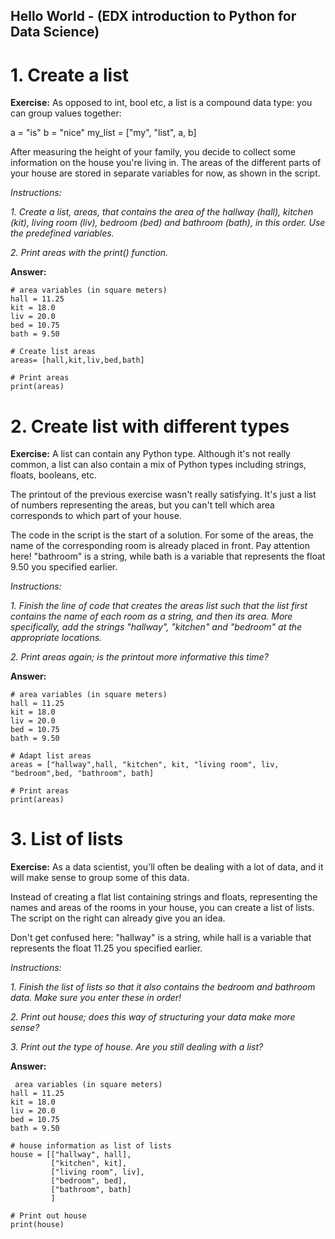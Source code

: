 ## Hello World - (EDX introduction to Python for Data Science)
# 1. Create a list
**Exercise:**
As opposed to int, bool etc, a list is a compound data type: you can group values together:

a = "is"
b = "nice"
my_list = ["my", "list", a, b]

After measuring the height of your family, you decide to collect some information on the house you're living in. The areas of the different parts of your house are stored in separate variables for now, as shown in the script.

*Instructions:*

*1. Create a list, areas, that contains the area of the hallway (hall), kitchen (kit), living room (liv), bedroom (bed) and bathroom (bath), in this order. Use the predefined variables.*

*2. Print areas with the print() function.*

**Answer:**

```
# area variables (in square meters)
hall = 11.25
kit = 18.0
liv = 20.0
bed = 10.75
bath = 9.50

# Create list areas
areas= [hall,kit,liv,bed,bath]

# Print areas
print(areas)

```
 # 2. Create list with different types
**Exercise:**
A list can contain any Python type. Although it's not really common, a list can also contain a mix of Python types including strings, floats, booleans, etc.

The printout of the previous exercise wasn't really satisfying. It's just a list of numbers representing the areas, but you can't tell which area corresponds to which part of your house.

The code in the script is the start of a solution. For some of the areas, the name of the corresponding room is already placed in front. Pay attention here! "bathroom" is a string, while bath is a variable that represents the float 9.50 you specified earlier.

*Instructions:*

*1. Finish the line of code that creates the areas list such that the list first contains the name of each room as a string, and then its area. More specifically, add the strings "hallway", "kitchen" and "bedroom" at the appropriate locations.*

*2. Print areas again; is the printout more informative this time?*

**Answer:**

```
# area variables (in square meters)
hall = 11.25
kit = 18.0
liv = 20.0
bed = 10.75
bath = 9.50

# Adapt list areas
areas = ["hallway",hall, "kitchen", kit, "living room", liv, "bedroom",bed, "bathroom", bath]

# Print areas
print(areas)

```
 # 3. List of lists
**Exercise:**
As a data scientist, you'll often be dealing with a lot of data, and it will make sense to group some of this data.

Instead of creating a flat list containing strings and floats, representing the names and areas of the rooms in your house, you can create a list of lists. The script on the right can already give you an idea.

Don't get confused here: "hallway" is a string, while hall is a variable that represents the float 11.25 you specified earlier.

*Instructions:*

*1. Finish the list of lists so that it also contains the bedroom and bathroom data. Make sure you enter these in order!*

*2. Print out house; does this way of structuring your data make more sense?*

*3. Print out the type of house. Are you still dealing with a list?*

**Answer:**

```
 area variables (in square meters)
hall = 11.25
kit = 18.0
liv = 20.0
bed = 10.75
bath = 9.50

# house information as list of lists
house = [["hallway", hall],
         ["kitchen", kit],
         ["living room", liv],
         ["bedroom", bed],
         ["bathroom", bath]
         ]

# Print out house
print(house)


```

